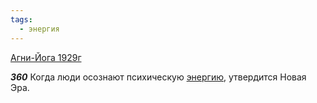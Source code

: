 ```yaml
---
tags:
  - энергия
---
```


[Агни-Йога 1929г](https://127.0.0.1:4002/agni/1929)

___360___
Когда люди осознают психическую [энергию](../../../tags/#энергия), утвердится Новая Эра.
